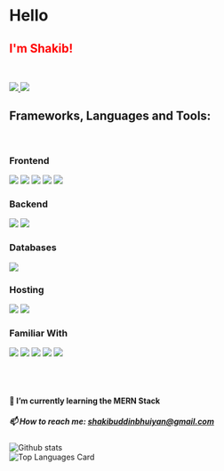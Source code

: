 <p align="justify">
  <h1>Hello</h1>
  <h2 style="color: red">I'm Shakib!</h2>
  </p>

<br>
<p style="width: 100%, margin: auto, text-align: center">
<a href="https://www.linkedin.com/in/md-shakib-uddin/">
<img src="https://img.shields.io/badge/linkedin%20-%230077B5.svg?&style=for-the-badge&logo=linkedin&logoColor=white"/>
</a>
<a href="https://www.hackerrank.com/Shakib__Uddin">
<img src="https://img.shields.io/badge/-Hackerrank-2EC866?style=for-the-badge&logo=HackerRank&logoColor=white"/>
</a>
  </p>
<h2>Frameworks, Languages and Tools:</h2>  
<br />
<p>
<!--frontend-->
<h3>Frontend</h3>
<p>
<img src="https://img.shields.io/badge/html5%20-%23E34F26.svg?&style=for-the-badge&logo=html5&logoColor=white"/>
<img src="https://img.shields.io/badge/css3%20-%231572B6.svg?&style=for-the-badge&logo=css3&logoColor=white"/>
<img src="https://img.shields.io/badge/bootstrap%20-%23563D7C.svg?&style=for-the-badge&logo=bootstrap&logoColor=white"/>
<img src="https://img.shields.io/badge/tailwindcss%20-%2338B2AC.svg?&style=for-the-badge&logo=tailwind-css&logoColor=white"/>
<img src="https://img.shields.io/badge/javascript%20-%23323330.svg?&style=for-the-badge&logo=javascript&logoColor=%23F7DF1E"/>
</p>


<!--backend-->
<h3>Backend</h3>
<p>
<img src="https://img.shields.io/badge/node.js%20-%2343853D.svg?&style=for-the-badge&logo=node.js&logoColor=white"/>
<img src="https://img.shields.io/badge/express.js%20-%23404d59.svg?&style=for-the-badge"/>
</p>

<!--database-->
<h3>Databases</h3>
<p>
<img src ="https://img.shields.io/badge/MongoDB-%234ea94b.svg?&style=for-the-badge&logo=mongodb&logoColor=white"/>
</p>

<!--hosting-->
<h3>Hosting</h3>
<p>
<img src="https://img.shields.io/badge/firebase%20-%23039BE5.svg?&style=for-the-badge&logo=firebase"/>
<img src="https://img.shields.io/badge/heroku%20-%23430098.svg?&style=for-the-badge&logo=heroku&logoColor=white"/>
</p>

<!--familiar-->
<h3>Familiar With</h3>
<p>
<img src="https://img.shields.io/badge/java-%23ED8B00.svg?&style=for-the-badge&logo=java&logoColor=white"/>
<img src="https://img.shields.io/badge/python%20-%2314354C.svg?&style=for-the-badge&logo=python&logoColor=white"/>
<img src="https://img.shields.io/badge/dart-%230175C2.svg?&style=for-the-badge&logo=dart&logoColor=white"/>
<img src="https://img.shields.io/badge/Flutter%20-%2302569B.svg?&style=for-the-badge&logo=Flutter&logoColor=white" />
<img src="https://img.shields.io/badge/mysql-%2300f.svg?&style=for-the-badge&logo=mysql&logoColor=white"/>
</p>
</p>
<br />
<br />

#### 🌱 I’m currently learning the MERN Stack
##### 📫 How to reach me: shakibuddinbhuiyan@gmail.com

![Github stats](https://github-readme-stats.vercel.app/api?username=ShakibUddin&theme=highcontrast&show_icons=true&count_private=true)
<br/>
![Top Languages Card](https://github-readme-stats.vercel.app/api/top-langs/?username=ShakibUddin&hide=powershell&theme=highcontrast)




